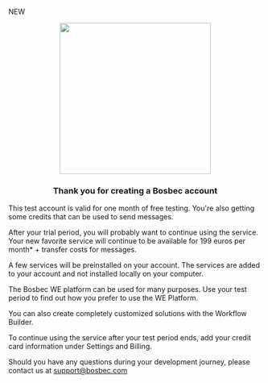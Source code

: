 NEW<p align='center' style='text-align:center; width:100%;' width='100%'>
  <img src="https://www.bosbec.io/res/bosbec_navbar_logo_svg.svg" style='width:300px;' width='300px'/>
</p>


### <center>Thank you for creating a Bosbec account</center>

This test account is valid for one month of free testing. You're also getting some credits that can be used to send messages. 

After your trial period, you will probably want to continue using the service. Your new favorite service will continue to be available for 199 euros per month* + transfer costs for messages. 

A few services will be preinstalled on your account. The services are added to your account and not installed locally on your computer. 

The Bosbec WE platform can be used for many purposes. Use your test period to find out how you prefer to use the WE Platform. 

You can also create completely customized solutions with the Workflow Builder. 

To continue using the service after your test period ends, add your credit card information under Settings and Billing. 

Should you have any questions during your development journey, please contact us at support@bosbec.com 
